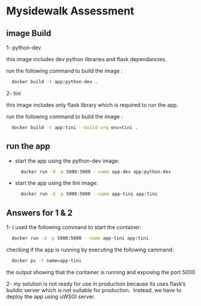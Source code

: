# Mysidewalk Assessment

## image Build

1- python-dev

this image includes dev python libraries and flask dependancies.

run the following command to build the image :

  ```bash
    docker build -t app:python-dev .
  ```
  
2- tini

this image includes only flask library which is required to run the app.

run the following command to build the image :

  ```bash
    docker build -t app:tini --build-arg env=tini .
  ```

## run the app

- start the app using the python-dev image: 

  ```bash
    docker run -d -p 5000:5000 --name app-dev app:python-dev
  ```

- start the app using the tini image: 

  ```bash
    docker run -d -p 5000:5000 --name app-tini app:tini
  ```

## Answers for 1 & 2

1- 
I used the following command to start the container:

  ```bash
    docker run -d -p 5000:5000 --name app-tini app:tini
  ```

checking if the app is running by executing the following cammand:

  ```bash
    docker ps -f name=app-tini
  ```
  
the output showing that the container is running and exposing the port 5000

2- my solution is not ready for use in production because its uses flask’s buildin server which is not suitable for production.  Instead, we have to deploy the app using uWSGI server.
